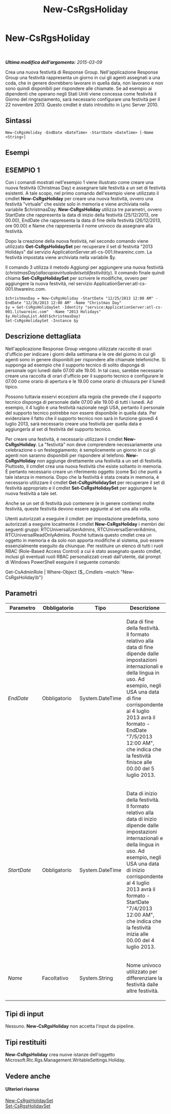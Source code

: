 ﻿---
title: New-CsRgsHoliday
TOCTitle: New-CsRgsHoliday
ms:assetid: 021c6286-207d-4924-b477-15c9a98d6fda
ms:mtpsurl: https://technet.microsoft.com/it-it/library/Gg398075(v=OCS.15)
ms:contentKeyID: 49299494
ms.date: 08/24/2015
mtps_version: v=OCS.15
ms.translationtype: HT
---

# New-CsRgsHoliday

 

_**Ultima modifica dell'argomento:** 2015-03-09_

Crea una nuova festività di Response Group. Nell'applicazione Response Group una festività rappresenta un giorno in cui gli agenti assegnati a una coda, che in genere dovrebbero lavorare in quella data, non lavorano e non sono quindi disponibili per rispondere alle chiamate. Se ad esempio ai dipendenti che operano negli Stati Uniti viene concessa come festività il Giorno del ringraziamento, sarà necessario configurare una festività per il 22 novembre 2013. Questo cmdlet è stato introdotto in Lync Server 2010.

## Sintassi

    New-CsRgsHoliday -EndDate <DateTime> -StartDate <DateTime> [-Name <String>]

## Esempi

## ESEMPIO 1

Con i comandi mostrati nell'esempio 1 viene illustrato come creare una nuova festività (Christmas Day) e assegnare tale festività a un set di festività esistenti. A tale scopo, nel primo comando dell'esempio viene utilizzato il cmdlet **New-CsRgsHoliday** per creare una nuova festività, ovvero una festività "virtuale" che esiste solo in memoria e viene archiviata nella variabile $christmasDay. **New-CsRgsHoliday** utilizza tre parametri, ovvero StartDate che rappresenta la data di inizio della festività (25/12/2013, ore 00.00), EndDate che rappresenta la data di fine della festività (26/12/2013, ore 00.00) e Name che rappresenta il nome univoco da assegnare alla festività.

Dopo la creazione della nuova festività, nel secondo comando viene utilizzato **Get-CsRgsHolidaySet** per recuperare il set di festività "2013 Holidays" dal servizio ApplicationServer:atl-cs-001.litwareinc.com. La festività impostata viene archiviata nella variabile $y.

Il comando 3 utilizza il metodo Aggiungi per aggiungere una nuova festività ($christmasDay) alla copia virtuale del set di festività ($y). Il comando finale quindi chiama **Set-CsRgsHolidaySet** per scrivere le modifiche, ovvero per aggiungere la nuova festività, nel servizio ApplicationServer:atl-cs-001.litwareinc.com.

    $christmasDay = New-CsRgsHoliday -StartDate "12/25/2013 12:00 AM" -EndDate "12/26/2013 12:00 AM" -Name "Christmas Day"
    $y = Get-CsRgsHolidaySet -Identity "service:ApplicationServer:atl-cs-001.litwareinc.com"  -Name "2013 Holidays"
    $y.HolidayList.Add($christmasDay)
    Set-CsRgsHolidaySet -Instance $y

## Descrizione dettagliata

Nell'applicazione Response Group vengono utilizzate raccolte di orari d'ufficio per indicare i giorni della settimana e le ore del giorno in cui gli agenti sono in genere disponibili per rispondere alle chiamate telefoniche. Si supponga ad esempio che il supporto tecnico di solito disponga di personale ogni lunedì dalle 07.00 alle 19.00. In tal caso, sarebbe necessario creare una raccolta di orari d'ufficio per il supporto tecnico e configurare le 07.00 come orario di apertura e le 19.00 come orario di chiusura per il lunedì tipico.

Possono tuttavia esservi eccezioni alla regola che prevede che il supporto tecnico disponga di personale dalle 07.00 alle 19.00 di tutti i lunedì. Ad esempio, il 4 luglio è una festività nazionale negli USA, pertanto il personale del supporto tecnico potrebbe non essere disponibile in quella data. Per evidenziare il fatto che il supporto tecnico non sarà in funzione giovedì 4 luglio 2013, sarà necessario creare una festività per quella data e aggiungerla al set di festività del supporto tecnico.

Per creare una festività, è necessario utilizzare il cmdlet **New-CsRgsHoliday**. La "festività" non deve comprendere necessariamente una celebrazione o un festeggiamento; è semplicemente un giorno in cui gli agenti non saranno disponibili per rispondere al telefono. **New-CsRgsHoliday** non aggiunge direttamente una festività a un set di festività. Piuttosto, il cmdlet crea una nuova festività che esiste soltanto in memoria. È pertanto necessario creare un riferimento oggetto (come $x) che punti a tale istanza in memoria. Dopo che la festività è stata creata in memoria, è necessario utilizzare il cmdlet **Get-CsRgsHolidaySet** per recuperare il set di festività appropriato e il cmdlet **Set-CsRgsHolidaySet** per aggiungere la nuova festività a tale set.

Anche se un set di festività può contenere (e in genere contiene) molte festività, queste festività devono essere aggiunte al set una alla volta.

Utenti autorizzati a eseguire il cmdlet: per impostazione predefinita, sono autorizzati a eseguire localmente il cmdlet **New-CsRgsHoliday** i membri dei seguenti gruppi: RTCUniversalUserAdmins, RTCUniversalServerAdmins, RTCUniversalReadOnlyAdmins. Poiché tuttavia questo cmdlet crea un oggetto in memoria e da solo non apporta modifiche al sistema, può essere essenzialmente eseguito da chiunque. Per restituire un elenco di tutti i ruoli RBAC (Role-Based Access Control) a cui è stato assegnato questo cmdlet, inclusi gli eventuali ruoli RBAC personalizzati creati dall'utente, dal prompt di Windows PowerShell eseguire il seguente comando:

Get-CsAdminRole | Where-Object {$\_.Cmdlets –match "New-CsRgsHoliday\\b"}

## Parametri


<table>
<colgroup>
<col style="width: 25%" />
<col style="width: 25%" />
<col style="width: 25%" />
<col style="width: 25%" />
</colgroup>
<thead>
<tr class="header">
<th>Parametro</th>
<th>Obbligatorio</th>
<th>Tipo</th>
<th>Descrizione</th>
</tr>
</thead>
<tbody>
<tr class="odd">
<td><p><em>EndDate</em></p></td>
<td><p>Obbligatorio</p></td>
<td><p>System.DateTime</p></td>
<td><p>Data di fine della festività. Il formato relativo alla data di fine dipende dalle impostazioni internazionali e della lingua in uso. Ad esempio, negli USA una data di fine corrispondente al 4 luglio 2013 avrà il formato -EndDate &quot;7/5/2013 12:00 AM&quot;, che indica che la festività finisce alle 00.00 del 5 luglio 2013.</p></td>
</tr>
<tr class="even">
<td><p><em>StartDate</em></p></td>
<td><p>Obbligatorio</p></td>
<td><p>System.DateTime</p></td>
<td><p>Data di inizio della festività. Il formato relativo alla data di inizio dipende dalle impostazioni internazionali e della lingua in uso. Ad esempio, negli USA una data di inizio corrispondente al 4 luglio 2013 avrà il formato -StartDate &quot;7/4/2013 12:00 AM&quot;, che indica che la festività inizia alle 00.00 del 4 luglio 2013.</p></td>
</tr>
<tr class="odd">
<td><p><em>Name</em></p></td>
<td><p>Facoltativo</p></td>
<td><p>System.String</p></td>
<td><p>Nome univoco utilizzato per differenziare la festività dalle altre festività.</p></td>
</tr>
</tbody>
</table>


## Tipi di input

Nessuno. **New-CsRgsHoliday** non accetta l'input da pipeline.

## Tipi restituiti

**New-CsRgsHoliday** crea nuove istanze dell'oggetto Microsoft.Rtc.Rgs.Management.WritableSettings.Holiday.

## Vedere anche

#### Ulteriori risorse

[New-CsRgsHolidaySet](new-csrgsholidayset.md)  
[Set-CsRgsHolidaySet](set-csrgsholidayset.md)


